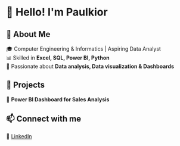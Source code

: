 # 👋 Hello! I'm Paulkior

## 🚀 About Me
🎓 Computer Engineering & Informatics | Aspiring Data Analyst  
📊 Skilled in **Excel, SQL, Power BI, Python**  
📌 Passionate about **Data analysis, Data visualization & Dashboards**  

## 📂 Projects
🔹 **Power BI Dashboard for Sales Analysis**

## 📫 Connect with me  
🔗 [LinkedIn](https://www.linkedin.com/in/pavlos-kiortsis-556439351/)  

